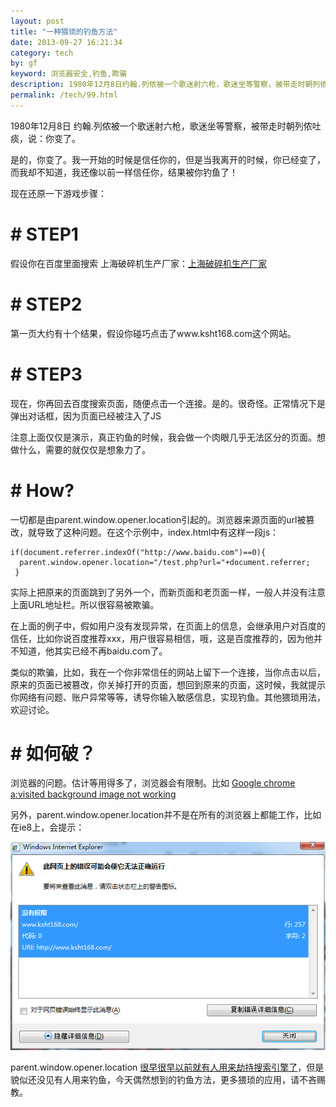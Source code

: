 ```yaml
---
layout: post
title: "一种猥琐的钓鱼方法"
date: 2013-09-27 16:21:34
category: tech
by: gf
keyword: 浏览器安全,钓鱼,欺骗
description: 1980年12月8日约翰.列侬被一个歌迷射六枪，歌迷坐等警察，被带走时朝列侬吐痰，说：你变了。是的，你变了。我一开始的时候是信任你的，但是当我离开的时候，你已经变了，而我却不知道，我还
permalink: /tech/99.html
---
```

1980年12月8日 约翰.列侬被一个歌迷射六枪，歌迷坐等警察，被带走时朝列侬吐痰，说：你变了。

是的，你变了。我一开始的时候是信任你的，但是当我离开的时候，你已经变了，而我却不知道，我还像以前一样信任你，结果被你钓鱼了！

现在还原一下游戏步骤：

#  # STEP1 ##

假设你在百度里面搜索 上海破碎机生产厂家：[上海破碎机生产厂家][Link 1]

#  # STEP2 ##

第一页大约有十个结果，假设你碰巧点击了www.ksht168.com这个网站。

#  # STEP3 ##

现在，你再回去百度搜索页面，随便点击一个连接。是的。很奇怪。正常情况下是弹出对话框，因为页面已经被注入了JS

注意上面仅仅是演示，真正钓鱼的时候，我会做一个肉眼几乎无法区分的页面。想做什么，需要的就仅仅是想象力了。

#  # How? ##

一切都是由parent.window.opener.location引起的。浏览器来源页面的url被篡改，就导致了这种问题。在这个示例中，index.html中有这样一段js：

    if(document.referrer.indexOf("http://www.baidu.com")==0){
      parent.window.opener.location="/test.php?url="+document.referrer;
     }

实际上把原来的页面跳到了另外一个，而新页面和老页面一样，一般人并没有注意上面URL地址栏。所以很容易被欺骗。

在上面的例子中，假如用户没有发现异常，在页面上的信息，会继承用户对百度的信任，比如你说百度推荐xxx，用户很容易相信，哦，这是百度推荐的，因为他并不知道，他其实已经不再baidu.com了。

类似的欺骗，比如，我在一个你非常信任的网站上留下一个连接，当你点击以后，原来的页面已被篡改，你关掉打开的页面，想回到原来的页面，这时候，我就提示你网络有问题、账户异常等等，诱导你输入敏感信息，实现钓鱼。其他猥琐用法，欢迎讨论。

#  # 如何破？ ##

浏览器的问题。估计等用得多了，浏览器会有限制。比如 [Google chrome a:visited background image not working][Google chrome a_visited background image not working]

另外，parent.window.opener.location并不是在所有的浏览器上都能工作，比如在ie8上，会提示：

![ie8提示没权限][ie8]

parent.window.opener.location [ 很早很早以前就有人用来劫持搜索引擎了][Link 2]，但是貌似还没见有人用来钓鱼，今天偶然想到的钓鱼方法，更多猥琐的应用，请不吝赐教。


[Link 1]: http://www.baidu.com/s?wd=上海破碎机生产厂家
[Google chrome a_visited background image not working]: http://stackoverflow.com/questions/3788855/google-chrome-avisited-background-image-not-working?answertab=votes#tab-top
[ie8]: /gfzjus_blog/tech/2014-10-22/4319a9d8c36f8a0aa2d5b7098f5680b7.png
[Link 2]: http://26836659.blogcn.com/articles/%E4%B8%80%E7%A7%8D%E7%AE%80%E5%8D%95%E7%9A%84js%E5%8A%AB%E6%8C%81%E7%99%BE%E5%BA%A6se%E7%9A%84%E4%BB%A3%E7%A0%81.html
